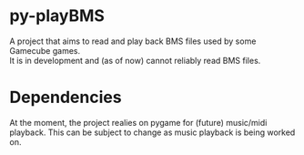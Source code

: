 py-playBMS
==========

A project that aims to read and play back BMS files used by some Gamecube games.  
It is in development and (as of now) cannot reliably read BMS files.

Dependencies
==========

At the moment, the project realies on pygame for (future) music/midi playback. 
This can be subject to change as music playback is being worked on.
